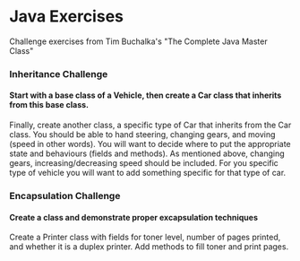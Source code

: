 # Java Exercises
Challenge exercises from Tim Buchalka's "The Complete Java Master Class" 

### Inheritance Challenge
#### Start with a base class of a Vehicle, then create a Car class that inherits from this base class.

Finally, create another class, a specific type of Car that inherits from the Car class.
You should be able to hand steering, changing gears, and moving (speed in other words).
You will want to decide where to put the appropriate state and behaviours (fields and methods).
As mentioned above, changing gears, increasing/decreasing speed should be included.
For you specific type of vehicle you will want to add something specific for that type of car.

### Encapsulation Challenge
#### Create a class and demonstrate proper excapsulation techniques

Create a Printer class with fields for toner level, number of pages printed, and whether it is a duplex printer.
Add methods to fill toner and print pages. 

